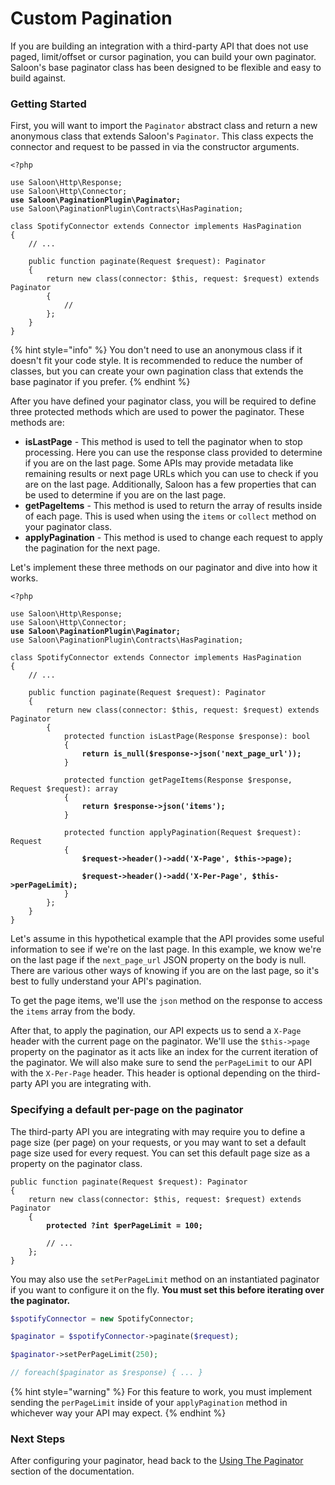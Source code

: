 # Custom Pagination

If you are building an integration with a third-party API that does not use paged, limit/offset or cursor pagination, you can build your own paginator. Saloon's base paginator class has been designed to be flexible and easy to build against.

### Getting Started

First, you will want to import the `Paginator` abstract class and return a new anonymous class that extends Saloon's `Paginator`. This class expects the connector and request to be passed in via the constructor arguments.

<pre class="language-php"><code class="lang-php">&#x3C;?php

use Saloon\Http\Response;
use Saloon\Http\Connector;
<strong>use Saloon\PaginationPlugin\Paginator;
</strong>use Saloon\PaginationPlugin\Contracts\HasPagination;

class SpotifyConnector extends Connector implements HasPagination
{
    // ...
    
    public function paginate(Request $request): Paginator
    {
        return new class(connector: $this, request: $request) extends Paginator
        {
            //
        };
    }
}
</code></pre>

{% hint style="info" %}
You don't need to use an anonymous class if it doesn't fit your code style. It is recommended to reduce the number of classes, but you can create your own pagination class that extends the base paginator if you prefer.
{% endhint %}

After you have defined your paginator class, you will be required to define three protected methods which are used to power the paginator. These methods are:

* **isLastPage** - This method is used to tell the paginator when to stop processing. Here you can use the response class provided to determine if you are on the last page. Some APIs may provide metadata like remaining results or next page URLs which you can use to check if you are on the last page. Additionally, Saloon has a few properties that can be used to determine if you are on the last page.
* **getPageItems** - This method is used to return the array of results inside of each page. This is used when using the `items` or `collect` method on your paginator class.
* **applyPagination** - This method is used to change each request to apply the pagination for the next page.

Let's implement these three methods on our paginator and dive into how it works.

<pre class="language-php"><code class="lang-php">&#x3C;?php

use Saloon\Http\Response;
use Saloon\Http\Connector;
<strong>use Saloon\PaginationPlugin\Paginator;
</strong>use Saloon\PaginationPlugin\Contracts\HasPagination;

class SpotifyConnector extends Connector implements HasPagination
{
    // ...
    
    public function paginate(Request $request): Paginator
    {
        return new class(connector: $this, request: $request) extends Paginator
        {
            protected function isLastPage(Response $response): bool
            {
<strong>                return is_null($response->json('next_page_url'));
</strong>            }
            
            protected function getPageItems(Response $response, Request $request): array
            {
<strong>                return $response->json('items');
</strong>            }
            
            protected function applyPagination(Request $request): Request
            {
<strong>                $request->header()->add('X-Page', $this->page);
</strong><strong>                
</strong><strong>                $request->header()->add('X-Per-Page', $this->perPageLimit);
</strong>            }
        };
    }
}
</code></pre>

Let's assume in this hypothetical example that the API provides some useful information to see if we're on the last page. In this example, we know we're on the last page if the `next_page_url` JSON property on the body is null. There are various other ways of knowing if you are on the last page, so it's best to fully understand your API's pagination.&#x20;

To get the page items, we'll use the `json` method on the response to access the `items` array from the body.

After that, to apply the pagination, our API expects us to send a `X-Page` header with the current page on the paginator. We'll use the `$this->page` property on the paginator as it acts like an index for the current iteration of the paginator. We will also make sure to send the `perPageLimit` to our API with the `X-Per-Page` header. This header is optional depending on the third-party API you are integrating with.

### Specifying a default per-page on the paginator

The third-party API you are integrating with may require you to define a page size (per page) on your requests, or you may want to set a default page size used for every request. You can set this default page size as a property on the paginator class.&#x20;

<pre class="language-php"><code class="lang-php">public function paginate(Request $request): Paginator
{
    return new class(connector: $this, request: $request) extends Paginator
    {
<strong>        protected ?int $perPageLimit = 100;
</strong>        
        // ...
    };
}
</code></pre>

You may also use the `setPerPageLimit` method on an instantiated paginator if you want to configure it on the fly. **You must set this before iterating over the paginator.**&#x20;

```php
$spotifyConnector = new SpotifyConnector;

$paginator = $spotifyConnector->paginate($request);

$paginator->setPerPageLimit(250);

// foreach($paginator as $response) { ... }
```

{% hint style="warning" %}
For this feature to work, you must implement sending the `perPageLimit` inside of your `applyPagination` method in whichever way your API may expect.
{% endhint %}

### Next Steps

After configuring your paginator, head back to the [Using The Paginator](./#using-the-paginator) section of the documentation.
